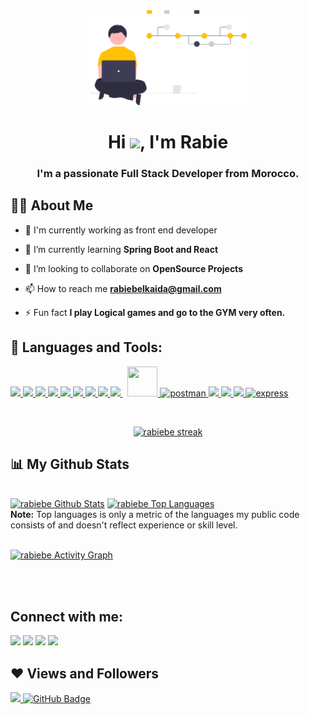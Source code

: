 <div align="center"><a  href="#"><img width="50%" height="auto" src="undraw_version_control_re_mg66.svg" height="170px"/></a></div>

<h1 align="center">Hi <img src="https://raw.githubusercontent.com/MartinHeinz/MartinHeinz/master/wave.gif" width="30px">, I'm Rabie</h1>
<h3 align="center">I'm a passionate Full Stack Developer from Morocco.</h3>


## 🙋‍♂️ About Me

- 🔭 I'm currently working as front end developer

- 🌱 I’m currently learning **Spring Boot and React**

- 👯 I’m looking to collaborate on **OpenSource Projects**


- 📫 How to reach me **rabiebelkaida@gmail.com**

- ⚡ Fun fact **I play Logical games and go to the GYM very often.**

## 🚀 Languages and Tools:

<p align="left"> 
    <a href="https://www.java.com" target="_blank"> <img src="https://img.icons8.com/color/48/000000/java-coffee-cup-logo.png"/> </a>
    <a href="https://spring.io/projects/spring-boot" target="_blank"> <img src="https://img.icons8.com/color/48/000000/spring-logo.png"/> </a> 
    <a href="https://www.w3.org/html/" target="_blank"> <img src="https://img.icons8.com/color/48/000000/html-5.png"/> </a> 
    <a href="https://www.w3schools.com/css/" target="_blank"> <img src="https://img.icons8.com/color/48/000000/css3.png"/> </a> 
    <a href="https://sass-lang.com/" target="_blank"> <img src="https://img.icons8.com/color/48/000000/sass.png"/> </a> 
    <a href="https://getbootstrap.com" target="_blank"> <img src="https://img.icons8.com/color/48/000000/bootstrap.png"/> </a> 
    <a href="https://developer.mozilla.org/en-US/docs/Web/JavaScript" target="_blank"> <img src="https://img.icons8.com/color/48/000000/javascript.png"/> </a> 
    <a href="https://reactjs.org/" target="_blank"> <img src="https://img.icons8.com/color/48/000000/react-native.png"/> </a> 
    <a style="padding-right:8px;" href="https://www.mysql.com/" target="_blank"> <img src="https://img.icons8.com/fluent/50/000000/mysql-logo.png"/> </a> 
    <a href="https://hibernate.org/" target="_blank"> <img style="width:48px;height:48px" src="https://external-content.duckduckgo.com/iu/?u=http%3A%2F%2Ffruzenshtein.com%2Fwp-content%2Fuploads%2F2014%2F01%2FHibernate-logo.png&f=1&nofb=1"/> </a> 
    <a href="https://postman.com" target="_blank"> <img src="https://www.vectorlogo.zone/logos/getpostman/getpostman-icon.svg" alt="postman" width="45" height="45"/> </a>   
    <a href="https://git-scm.com/" target="_blank"> <img src="https://img.icons8.com/color/48/000000/git.png"/> </a> 
    <a href="https://www.figma.com/" target="_blank"> <img src="https://img.icons8.com/color/48/000000/figma--v1.png"/> </a> 
    <a href="https://www.notion.so/" target="_blank"> <img src="https://img.icons8.com/color/48/000000/notion--v1.png"/> </a>
    <a href="https://wordpress.org/" target="_blank"> <img src="https://img.icons8.com/color/48/000000/wordpress.png" alt="express" width="48" height="48"/> </a>

</p>

<br/>

<p align="center">
    <a href="https://github.com/rabiebe/github-readme-streak-stats">
        <img title="🔥 Get streak stats for your profile at git.io/streak-stats" alt="rabiebe streak" src="https://github-readme-streak-stats.herokuapp.com/?user=rabiebe&theme=black-ice&hide_border=true&stroke=0000&background=060A0CD0"/>
    </a>
</p>

## 📊 My Github Stats

  <br/>
    <a href="https://github.com/rabiebe/github-readme-stats"><img alt="rabiebe Github Stats" src="https://github-readme-stats.vercel.app/api?username=rabiebe&show_icons=true&count_private=true&theme=react&hide_border=true&bg_color=0D1117" /></a>
  <a href="https://github.com/rabiebe/github-readme-stats"><img alt="rabiebe Top Languages" src="https://github-readme-stats.vercel.app/api/top-langs/?username=rabiebe&langs_count=8&count_private=true&layout=compact&theme=react&hide_border=true&bg_color=0D1117" /></a>
  <br/>
  <b>Note:</b> Top languages is only a metric of the languages my public code consists of and doesn't reflect experience or skill level.


<br/>
<br/>

<a href="https://github.com/rabiebe/github-readme-activity-graph"><img alt="rabiebe Activity Graph" src="https://activity-graph.herokuapp.com/graph?username=rabiebe&bg_color=0D1117&color=5BCDEC&line=5BCDEC&point=FFFFFF&hide_border=true" /></a>

<br/>
<br/>

## Connect with me:
<p align="left">

<a href = "https://www.linkedin.com/in/rabie-belkaida/"><img src="https://img.icons8.com/fluent/48/000000/linkedin.png"/></a>
<a href = "https://twitter.com/r_belkaida"><img src="https://img.icons8.com/fluent/48/000000/twitter.png"/></a>
<a href = "https://www.instagram.com/belpublisher/"><img src="https://img.icons8.com/fluent/48/000000/instagram-new.png"/></a>
<a href = "https://www.youtube.com/channel/UCuSc8AMU8_jMtt-KIJCwLCw"><img src="https://img.icons8.com/color/48/000000/youtube-play.png"/></a>

</p>

## ❤ Views and Followers
<a href="https://github.com/Meghna-DAS/github-profile-views-counter">
    <img src="https://komarev.com/ghpvc/?username=rabiebe">
</a>
<a href="https://github.com/rabiebe?tab=followers"><img src="https://img.shields.io/github/followers/rabiebe?label=Followers&style=social" alt="GitHub Badge"></a>
